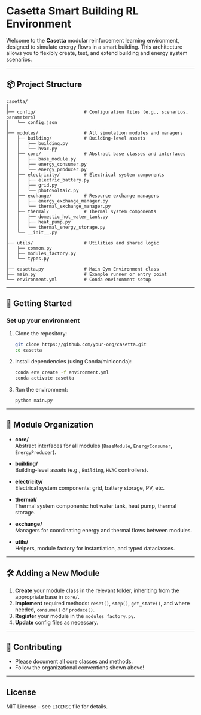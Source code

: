 # Casetta Smart Building RL Environment

Welcome to the **Casetta** modular reinforcement learning environment, designed to simulate energy flows in a smart building. This architecture allows you to flexibly create, test, and extend building and energy system scenarios.

---

## 📦 Project Structure

```
casetta/
│
├── config/                  # Configuration files (e.g., scenarios, parameters)
│   └── config.json
│
├── modules/                 # All simulation modules and managers
│   ├── building/            # Building-level assets
│   │   ├── building.py
│   │   └── hvac.py
│   ├── core/                # Abstract base classes and interfaces
│   │   ├── base_module.py
│   │   ├── energy_consumer.py
│   │   └── energy_producer.py
│   ├── electricity/         # Electrical system components
│   │   ├── electric_battery.py
│   │   ├── grid.py
│   │   └── photovoltaic.py
│   ├── exchange/            # Resource exchange managers
│   │   ├── energy_exchange_manager.py
│   │   └── thermal_exchange_manager.py
│   ├── thermal/             # Thermal system components
│   │   ├── domestic_hot_water_tank.py
│   │   ├── heat_pump.py
│   │   └── thermal_energy_storage.py
│   └── __init__.py
│
├── utils/                   # Utilities and shared logic
│   ├── common.py
│   ├── modules_factory.py
│   └── types.py
│
├── casetta.py               # Main Gym Environment class
├── main.py                  # Example runner or entry point
└── environment.yml          # Conda environment setup
```

---

## 🚀 Getting Started

### **Set up your environment**
1. Clone the repository:
   ```sh
   git clone https://github.com/your-org/casetta.git
   cd casetta
   ```
2. Install dependencies (using Conda/miniconda):
   ```sh
   conda env create -f environment.yml
   conda activate casetta
   ```
3. Run the environment:
   ```sh
   python main.py
   ```

---

## 🧩 Module Organization

- **core/**  
  Abstract interfaces for all modules (`BaseModule`, `EnergyConsumer`, `EnergyProducer`).

- **building/**  
  Building-level assets (e.g., `Building`, `HVAC` controllers).

- **electricity/**  
  Electrical system components: grid, battery storage, PV, etc.

- **thermal/**  
  Thermal system components: hot water tank, heat pump, thermal storage.

- **exchange/**  
  Managers for coordinating energy and thermal flows between modules.

- **utils/**  
  Helpers, module factory for instantiation, and typed dataclasses.

---

## 🛠️ Adding a New Module

1. **Create** your module class in the relevant folder, inheriting from the appropriate base in `core/`.
2. **Implement** required methods: `reset()`, `step()`, `get_state()`, and where needed, `consume()` or `produce()`.
3. **Register** your module in the `modules_factory.py`.
4. **Update** config files as necessary.

---

## 🤝 Contributing

- Please document all core classes and methods.
- Follow the organizational conventions shown above!
---

## License

MIT License – see `LICENSE` file for details.